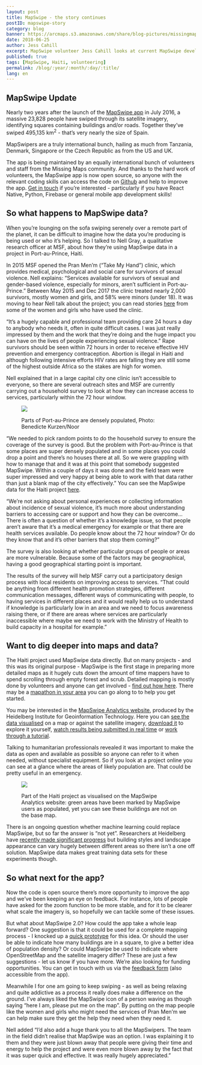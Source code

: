 ```yaml
---
layout: post
title: MapSwipe - the story continues
postID: mapswipe-story
category: blog
banner: https://arcmaps.s3.amazonaws.com/share/blog-pictures/missingmaps-blog_20180625_banner.jpg
date: 2018-06-25
author: Jess Cahill
excerpt: MapSwipe volunteer Jess Cahill looks at current MapSwipe developments and how the crowdmapping app is helping survivors of sexual violence in Haiti.
published: true
tags: [MapSwipe, Haiti, volunteering]
permalink: /blog/:year/:month/:day/:title/
lang: en
---
```


## MapSwipe Update

Nearly two years after the launch of the [MapSwipe app](http://mapswipe.org/index.html) in July 2016, a massive 23,828 people have swiped through its satellite imagery, identifying squares containing buildings and/or roads. Together they’ve swiped 495,135 km<sup>2</sup> - that’s very nearly the size of Spain.

MapSwipers are a truly international bunch, hailing as much from Tanzania, Denmark, Singapore or the Czech Republic as from the US and UK.

The app is being maintained by an equally international bunch of volunteers and staff from the Missing Maps community. And thanks to the hard work of volunteers, the MapSwipe app is now open source, so anyone with the relevant coding skills can access the code on [Github](https://github.com/mapswipe/mapswipe) and help to improve the app. [Get in touch](https://docs.google.com/forms/d/e/1FAIpQLSe5-LIScH0URlymhTzXAyrbTJUEMmfBvWfBVuW38Zw9PnxPzA/viewform) if you’re interested - particularly if you have React Native, Python, Firebase or general mobile app development skills! 

## So what happens to MapSwipe data?

When you’re lounging on the sofa swiping serenely over a remote part of the planet, it can be difficult to imagine how the data you’re producing is being used or who it’s helping. So I talked to Nell Gray, a qualitative research officer at MSF, about how they’re using MapSwipe data in a project in Port-au-Prince, Haiti.

In 2015 MSF opened the Pran Men’m (“Take My Hand”) clinic, which provides medical, psychological and social care for survivors of sexual violence. Nell explains: “Services available for survivors of sexual and gender-based violence, especially for minors, aren’t sufficient in Port-au-Prince.” Between May 2015 and Dec 2017 the clinic treated nearly 2,000 survivors, mostly women and girls, and 58% were minors (under 18). It was moving to hear Nell talk about the project; you can read stories [here](http://www.msf.org/en/article/photo-story-haiti-against-their-will) from some of the women and girls who have used the clinic.

“It’s a hugely capable and professional team providing care 24 hours a day to anybody who needs it, often in quite difficult cases. I was just really impressed by them and the work that they’re doing and the huge impact you can have on the lives of people experiencing sexual violence.” Rape survivors should be seen within 72 hours in order to receive effective HIV prevention and emergency contraception. Abortion is illegal in Haiti and although following intensive efforts HIV rates are falling they are still some of the highest outside Africa so the stakes are high for women.

Nell explained that in a large capital city one clinic isn’t accessible to everyone, so there are several outreach sites and MSF are currently carrying out a household survey to look at how they can increase access to services, particularly within the 72 hour window.

<figure>
<img src="https://arcmaps.s3.amazonaws.com/share/blog-pictures/missingmaps-blog_20180625_banner_port-au-prince.jpg">
<p class="caption">Parts of Port-au-Prince are densely populated, Photo: Benedicte Kurzen/Noor</p>
</figure>

“We needed to pick random points to do the household survey to ensure the coverage of the survey is good. But the problem with Port-au-Prince is that some places are super densely populated and in some places you could drop a point and there’s no houses there at all. So we were grappling with how to manage that and it was at this point that somebody suggested MapSwipe. Within a couple of days it was done and the field team were super impressed and very happy at being able to work with that data rather than just a blank map of the city effectively.” You can see the MapSwipe data for the Haiti project [here](http://mapswipe.heigit.org/analytics/?id=13515).

“We’re not asking about personal experiences or collecting information about incidence of sexual violence, it’s much more about understanding barriers to accessing care or support and how they can be overcome… There is often a question of whether it’s a knowledge issue, so that people aren’t aware that it’s a medical emergency for example or that there are health services available. Do people know about the 72 hour window? Or do they know that and it’s other barriers that stop them coming?”

The survey is also looking at whether particular groups of people or areas are more vulnerable. Because some of the factors may be geographical, having a good geographical starting point is important.

The results of the survey will help MSF carry out a participatory design process with local residents on improving access to services. “That could be anything from different health promotion strategies, different communication messages, different ways of communicating with people, to having services in different places and it would really help us to understand if knowledge is particularly low in an area and we need to focus awareness raising there, or if there are areas where services are particularly inaccessible where maybe we need to work with the Ministry of Health to build capacity in a hospital for example.”

## Want to dig deeper into maps and data?

The Haiti project used MapSwipe data directly. But on many projects - and this was its original purpose - MapSwipe is the first stage in preparing more detailed maps as it hugely cuts down the amount of time mappers have to spend scrolling through empty forest and scrub. Detailed mapping is mostly done by volunteers and anyone can get involved - [find out how here](http://www.missingmaps.org/learn/). There may be a [mapathon in your area](http://www.missingmaps.org/events/) you can go along to to help you get started.

You may be interested in the [MapSwipe Analytics website](http://mapswipe.heigit.org/home/), produced by the Heidelberg Institute for Geoinformation Technology. Here you can [see the data visualised](http://mapswipe.heigit.org/analytics/) on a map or against the satellite imagery, [download it](http://mapswipe.heigit.org/processing/) to explore it yourself, [watch results being submitted in real time](http://mapswipe.heigit.org/live/) or [work through a tutorial](http://mapswipe.heigit.org/tutorial/).

Talking to humanitarian professionals revealed it was important to make the data as open and available as possible so anyone can refer to it when needed, without specialist equipment. So if you look at a project online you can see at a glance where the areas of likely population are. That could be pretty useful in an emergency.

<figure>
<img src="https://arcmaps.s3.amazonaws.com/share/blog-pictures/missingmaps-blog_20180625_haiti-data.jpg">
<p class="caption">Part of the Haiti project as visualised on the MapSwipe Analytics website: green areas have been marked by MapSwipe users as populated, yet you can see these buildings are not on the base map.</p>
</figure>

There is an ongoing question whether machine learning could replace MapSwipe, but so far the answer is “not yet”. Researchers at Heidelberg have [recently made significant progress](https://www.geog.uni-heidelberg.de/gis/deepvgi_en.html) but building styles and landscape appearance can vary hugely between different areas so there isn’t a one off solution. MapSwipe data makes great training data sets for these experiments though.

## So what next for the app?

Now the code is open source there’s more opportunity to improve the app and we’ve been keeping an eye on feedback. For instance, lots of people have asked for the zoom function to be more stable, and for it to be clearer what scale the imagery is, so hopefully we can tackle some of these issues.

But what about MapSwipe 2.0? How could the app take a whole leap forward? One suggestion is that it could be used for a complete mapping process - I knocked up a [quick prototype](https://marvelapp.com/5dbh3bb/screen/36773653) for this idea.  Or should the user be able to indicate how many buildings are in a square, to give a better idea of population density? Or could MapSwipe be used to indicate where OpenStreetMap and the satellite imagery differ? These are just a few suggestions - let us know if you have more. We’re also looking for funding opportunities. You can get in touch with us via the [feedback form](https://docs.google.com/forms/d/e/1FAIpQLSe5-LIScH0URlymhTzXAyrbTJUEMmfBvWfBVuW38Zw9PnxPzA/viewform) (also accessible from the app).

Meanwhile I for one am going to keep swiping - as well as being relaxing and quite addictive as a process it really does make a difference on the ground. I’ve always liked the MapSwipe icon of a person waving as though saying “here I am, please put me on the map”. By putting on the map people like the women and girls who might need the services of Pran Men’m we can help make sure they get the help they need when they need it.

Nell added “I’d also add a huge thank you to all the MapSwipers. The team in the field didn’t realise that MapSwipe was an option. I was explaining it to them and they were just blown away that people were giving their time and energy to help the project and were even more blown away by the fact that it was super quick and effective. It was really hugely appreciated.”
